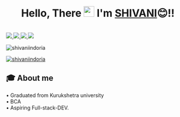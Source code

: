 
#  <h1 align="center">Hello, There <img src="https://github.com/TheDudeThatCode/TheDudeThatCode/blob/master/Assets/Hi.gif" width="29px"> I'm [SHIVANI](https://www.linkedin.com/in/shivanisainiindoria)😊!!</h1>
<br>

<a href="https://www.linkedin.com/in/shivanisainiindoria">
  <img src="https://img.shields.io/badge/LinkedIn-0077B5?style=for-the-badge&logo=linkedin&logoColor=white" /> 
 </a> 
<a href="mailto:shivaniindoria30@gmail.com">
  <img src="https://img.shields.io/badge/Gmail-D14836?style=for-the-badge&logo=gmail&logoColor=white"   />
</a>
<a href="https://twitter.com/shivaniindoria">
  <img src="https://img.shields.io/badge/Twitter-1DA1F2?style=for-the-badge&logo=twitter&logoColor=white"   />
</a>
<a href="https://youtube.com/channel/UClWIFHNhkrzd8coPvXPknFg">
	<img src="https://img.shields.io/badge/YouTube-FF0000?style=for-the-badge&logo=youtube&logoColor=white" />
</a>
<br>

<p align="left"> <img src="https://komarev.com/ghpvc/?username=shivaniindoria&label=Profile%20views&color=0e75b6&style=flat" alt="shivaniindoria" /> </p>

<!-- <p align="left"> <a href="https://github.com/ryo-ma/github-profile-trophy"><img src="https://github-profile-trophy.vercel.app/?username=shivaniindoria" alt="shivaniindoria" /></a> </p> -->

<p align="left"> <a href="https://twitter.com/shivaniindoria" target="blank"><img src="https://img.shields.io/twitter/follow/shivaniindoria?logo=twitter&style=for-the-badge" alt="shivaniindoria" /></a> </p>

## 🎓 About me
• Graduated from Kurukshetra university <br />
• BCA <br />
• Aspiring Full-stack-DEV.
